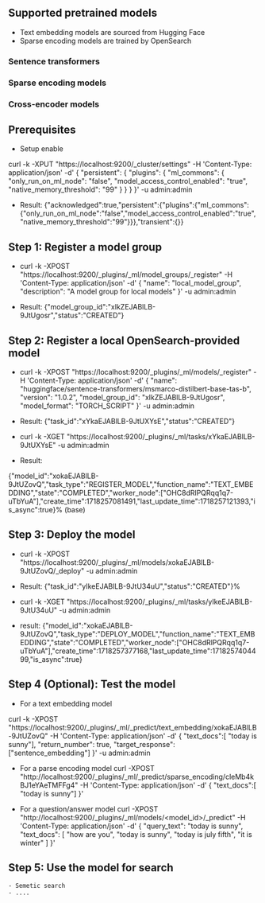 ## Supported pretrained models
 - Text embedding models are sourced from Hugging Face
 - Sparse encoding models are trained by OpenSearch
### Sentence transformers
### Sparse encoding models
### Cross-encoder models

## Prerequisites
- Setup enable 

curl -k -XPUT "https://localhost:9200/_cluster/settings" -H 'Content-Type: application/json' -d'
{
  "persistent": {
    "plugins": {
      "ml_commons": {
        "only_run_on_ml_node": "false",
        "model_access_control_enabled": "true",
        "native_memory_threshold": "99"
      }
    }
  }
}' -u admin:admin

+ Result: 
{"acknowledged":true,"persistent":{"plugins":{"ml_commons":{"only_run_on_ml_node":"false","model_access_control_enabled":"true","native_memory_threshold":"99"}}},"transient":{}}

## Step 1: Register a model group
- curl -k -XPOST "https://localhost:9200/_plugins/_ml/model_groups/_register" -H 'Content-Type: application/json' -d'
{
  "name": "local_model_group",
  "description": "A model group for local models"
}' -u admin:admin

+ Result: 
{"model_group_id":"xIkZEJABlLB-9JtUgosr","status":"CREATED"}

## Step 2: Register a local OpenSearch-provided model
- curl -k -XPOST "https://localhost:9200/_plugins/_ml/models/_register" -H 'Content-Type: application/json' -d'
{
  "name": "huggingface/sentence-transformers/msmarco-distilbert-base-tas-b",
  "version": "1.0.2",
  "model_group_id": "xIkZEJABlLB-9JtUgosr",
  "model_format": "TORCH_SCRIPT"
}' -u admin:admin 
+ Result: 
{"task_id":"xYkaEJABlLB-9JtUXYsE","status":"CREATED"}

- curl -k -XGET "https://localhost:9200/_plugins/_ml/tasks/xYkaEJABlLB-9JtUXYsE" -u admin:admin 

+ Result: 

{"model_id":"xokaEJABlLB-9JtUZovQ","task_type":"REGISTER_MODEL","function_name":"TEXT_EMBEDDING","state":"COMPLETED","worker_node":["OHC8dRlPQRqq1q7-uTbYuA"],"create_time":1718257081491,"last_update_time":1718257121393,"is_async":true}% (base) 

## Step 3: Deploy the model
- curl -k -XPOST "https://localhost:9200/_plugins/_ml/models/xokaEJABlLB-9JtUZovQ/_deploy"  -u admin:admin 

+ Result: 
{"task_id":"yIkeEJABlLB-9JtU34uU","status":"CREATED"}% 


- curl -k -XGET "https://localhost:9200/_plugins/_ml/tasks/yIkeEJABlLB-9JtU34uU"  -u admin:admin 

+ result: 
{"model_id":"xokaEJABlLB-9JtUZovQ","task_type":"DEPLOY_MODEL","function_name":"TEXT_EMBEDDING","state":"COMPLETED","worker_node":["OHC8dRlPQRqq1q7-uTbYuA"],"create_time":1718257377168,"last_update_time":1718257404499,"is_async":true}

## Step 4 (Optional): Test the model
- For a text embedding model
  
curl -k -XPOST "https://localhost:9200/_plugins/_ml/_predict/text_embedding/xokaEJABlLB-9JtUZovQ" -H 'Content-Type: application/json' -d'
{
  "text_docs":[ "today is sunny"],
  "return_number": true,
  "target_response": ["sentence_embedding"]
}' -u admin:admin


- For a parse encoding model 
curl -XPOST "http://localhost:9200/_plugins/_ml/_predict/sparse_encoding/cleMb4kBJ1eYAeTMFFg4" -H 'Content-Type: application/json' -d'
{
  "text_docs":[ "today is sunny"]
}'

- For a question/answer model 
curl -XPOST "http://localhost:9200/_plugins/_ml/models/<model_id>/_predict" -H 'Content-Type: application/json' -d'
{
    "query_text": "today is sunny",
    "text_docs": [
        "how are you",
        "today is sunny",
        "today is july fifth",
        "it is winter"
    ]
}'
## Step 5: Use the model for search
    - Semetic search 
    - ....

